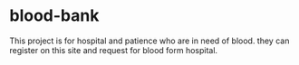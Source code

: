 # blood-bank
This project is for hospital and patience who are in need of blood. they can register on this site and request for blood form hospital.  
